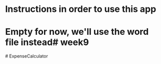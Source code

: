 # Instructions in order to use this app
# Empty for now, we'll use the word file instead#   w e e k 9  
 #   E x p e n s e C a l c u l a t o r  
 